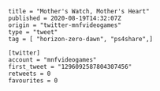 ```
title = "Mother's Watch, Mother's Heart"
published = 2020-08-19T14:32:07Z
origin = "twitter-mnfvideogames"
type = "tweet"
tag = [ "horizon-zero-dawn", "ps4share",]

[twitter]
account = "mnfvideogames"
first_tweet = "1296092587804307456"
retweets = 0
favourites = 0
```

<p class='image'><img src='https://mnf.m17s.net/2020/08/19/EfylVuSXsAErcs6.jpg' alt=''></p>

